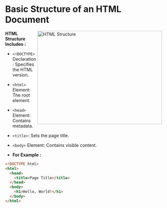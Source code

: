 # Basic Structure of an HTML Document

<img align="right" src="https://notesformsc.org/wp-content/uploads/2018/01/HTML-Structure.png" alt="HTML Structure" width="400" height="300">

**HTML Structure Includes :**

- `<!DOCTYPE>` Declaration: Specifies the HTML version.
- `<html>` Element: The root element.
- `<head>` Element: Contains metadata.
- `<title>`: Sets the page title.
- `<body>` Element: Contains visible content.


- **For Example :**
  
```html
<!DOCTYPE html>
<html>
  <head>
    <title>Page Title</title>
  </head>
  <body>
    <h1>Hello, World!</h1>
  </body>
</html>
```

